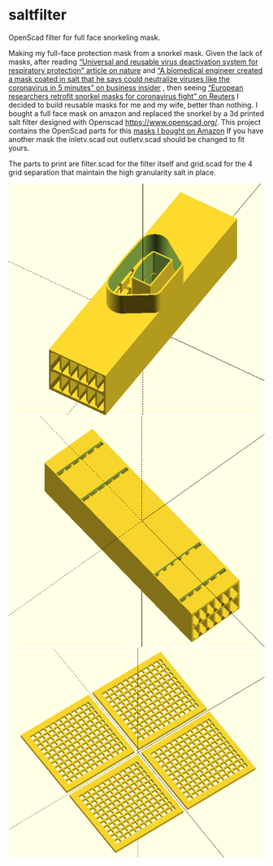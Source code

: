 # saltfilter
OpenScad filter for full face snorkeling mask.

Making my full-face protection mask from a snorkel mask. 
Given the lack of masks, after reading [“Universal and reusable virus deactivation system for respiratory protection” article on nature](https://www.nature.com/articles/srep39956) and [“A biomedical engineer created a mask coated in salt that he says could neutralize viruses like the coronavirus in 5 minutes” on business insider](https://www.businessinsider.fr/us/mask-coated-in-salt-neutralizes-viruses-like-coronavirus-2020-2) , then seeing [“European researchers retrofit snorkel masks for coronavirus fight” on Reuters](https://www.reuters.com/article/us-health-coronavirus-czech-snorkel-mask-idUSKBN21H2Z5) I decided to build reusable masks for me and my wife, better than nothing.
I bought a full face mask on amazon and replaced the snorkel by a 3d printed salt filter designed with Openscad https://www.openscad.org/.
This project contains the OpenScad parts for this [masks I bought on Amazon](https://www.amazon.fr/gp/product/B07L8RH96N/ref=ppx_yo_dt_b_asin_title_o04_s00?ie=UTF8&psc=1) 
If you have another mask the inletv.scad out outletv.scad should be changed to fit yours.

The parts to print are filter.scad for the filter itself and grid.scad for the 4 grid separation that maintain the high granularity salt in place.

![Image of Filter top](/images/topview.png)
![Image of Filter bottom](/images/bottom.png)
![Image of Separation grids](/images/grids.png)
